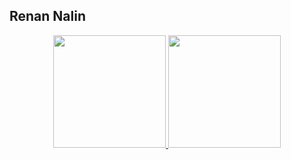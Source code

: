 
## Renan Nalin


<div align="center">
  <a href="https://github.com/rnalin">
  <img height="180em" src="https://github-readme-stats.vercel.app/api?username=rnalin&show_icons=true&theme=radical&&count_private=true&hide_progress=true"/>
  <img height="180em" src="https://github-readme-stats.vercel.app/api/top-langs/?username=rnalin&count_private=true&hide_progress=false&langs_count=6&theme=radical&layout=compact"/>
</div>


